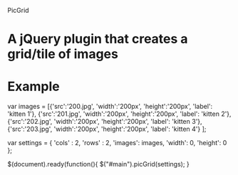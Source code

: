 PicGrid

A jQuery plugin that creates a grid/tile of images
=====================================================


Example
=======

var images =  [{'src':'200.jpg', 'width':'200px', 'height':'200px', 'label': 'kitten 1'},
               {'src':'201.jpg', 'width':'200px', 'height':'200px', 'label': 'kitten 2'},
               {'src':'202.jpg', 'width':'200px', 'height':'200px', 'label': 'kitten 3'},
               {'src':'203.jpg', 'width':'200px', 'height':'200px', 'label': 'kitten 4'}
               ];

var settings = {
	'cols' : 2,
  	'rows' : 2,
   	'images': images,
  	'width': 0,
   	'height': 0
};

$(document).ready(function(){
	$("#main").picGrid(settings);
}
